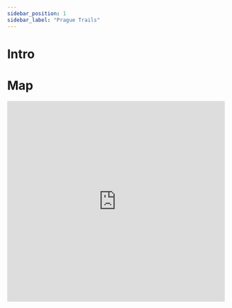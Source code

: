 ```yaml
---
sidebar_position: 1
sidebar_label: "Prague Trails"
---
```


# Intro

# Map

<iframe src="https://frame.mapy.cz/s/muvunufece" width="100%" height="466" frameborder="0"></iframe>

